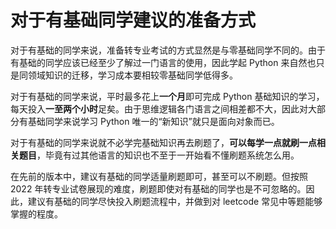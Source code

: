 # 对于有基础同学建议的准备方式

对于有基础的同学来说，准备转专业考试的方式显然是与零基础同学不同的。由于有基础的同学应该已经至少了解过一门语言的使用，因此学起 Python 来自然也只是同领域知识的迁移，学习成本要相较零基础同学低得多。

对于有基础的同学来说，平时最多花上**一个月**即可完成 Python 基础知识的学习，每天投入**一至两个小时**足矣。由于思维逻辑各门语言之间相差都不大，因此对大部分有基础同学来说学习 Python 唯一的“新知识”就只是面向对象而已。

对于有基础的同学来说就不必学完基础知识再去刷题了，**可以每学一点就刷一点相关题目**，毕竟有过其他语言的知识也不至于一开始看不懂刷题系统怎么用。

在先前的版本中，建议有基础的同学适量刷题即可，甚至可以不刷题。但按照 2022 年转专业试卷展现的难度，刷题即使对有基础的同学也是不可忽略的。因此，建议有基础的同学尽快投入刷题流程中，并做到对 leetcode 常见中等题能够掌握的程度。
